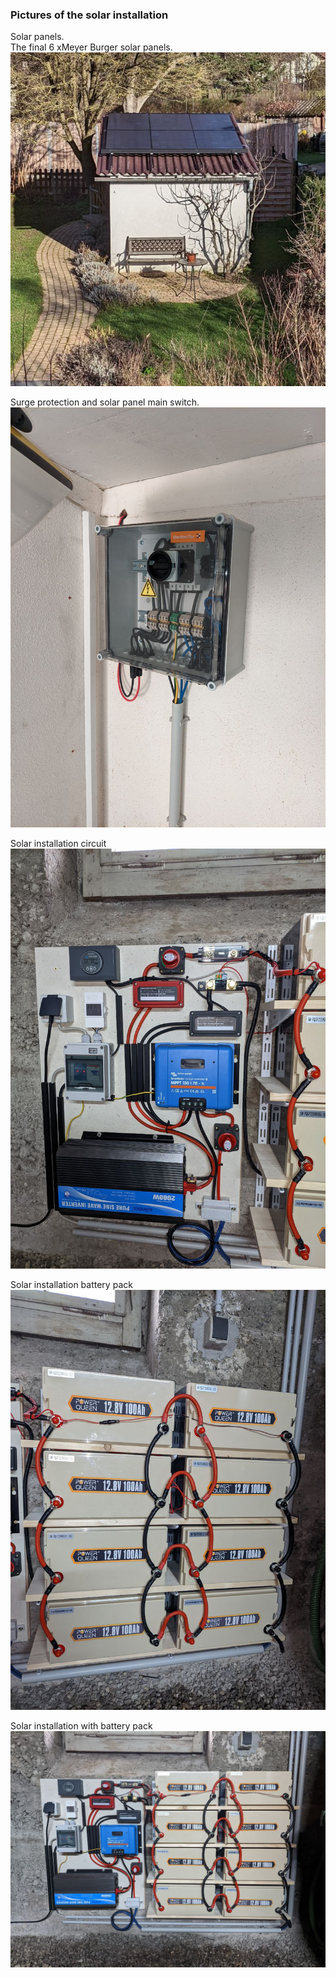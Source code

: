 
### Pictures of the solar installation

   Solar panels.  
   The final 6 xMeyer Burger solar panels.
   ![Solar panels](../images/SolarPanels.jpg "Solar panels")

   Surge protection and solar panel main switch.  
   ![SurgeProtection](../images/SurgeProtection.png "Surge protection")

   Solar installation circuit  
   ![Solar plant circuit](../images/SolarPlantCircuit.png "Solar plant circuit")

   Solar installation battery pack  
   ![Solar plant battery pack](../images/BatteryPack.png "Solar plant battery pack")

   Solar installation with battery pack
   ![Solar plant](../images/SolarPlant.png "Solar plant")
